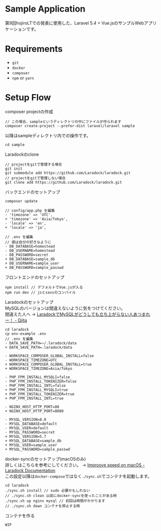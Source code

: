 # Sample Application

第9回hojiroLTでの発表に使用した、Laravel 5.4 + Vue.jsのサンプルWebアプリケーションです。

# Requirements

* `git`
* `docker`
* `composer`
* `npm` or `yarn`

# Setup Flow

composer projectの作成
```
// この場合、sampleというディレクトリの中にファイルが作られます
composer create-project --prefer-dist laravel/laravel sample
```

以降はsampleディレクトリ内での操作です。
```
cd sample
```

Laradockのclone
```
// projectをgitで管理する場合
git init
git submodule add https://github.com/Laradock/laradock.git
// projectをgitで管理しない場合
git clone add https://github.com/Laradock/laradock.git
```

バックエンドのセットアップ
```
composer update
 
// config/app.php を編集
- 'timezone' => 'UTC',
+ 'timezone' => 'Asia/Tokyo',
- 'locale' => 'en',
+ 'locale' => 'ja',
 
// .env を編集
// 値は自分の好きなように
- DB_DATABASE=homestead
- DB_USERNAME=homestead
- DB_PASSWORD=secret
+ DB_DATABASE=sample_db
+ DB_USERNAME=sample_user
+ DB_PASSWORD=sample_passwd
```

フロントエンドのセットアップ
```
npm install // デフォルトでVue.jsが入る
npm run dev // jsとsassのコンパイル
```

Laradockのセットアップ  
MySQLのバージョンは間違えないように気をつけてください。  
間違えた人へ → [LaradockでMySQLがどうしても立ち上がらない人あつまれー！ - Qiita](http://qiita.com/lala_fell/items/d4bd1340a5cc7dfcfcb4)
```
cd laradock
cp env-example .env
// .env を編集
- DATA_SAVE_PATH=~/.laradock/data
+ DATA_SAVE_PATH=.laradock/data
 
- WORKSPACE_COMPOSER_GLOBAL_INSTALL=false
- WORKSPACE_TIMEZONE=UTC
+ WORKSPACE_COMPOSER_GLOBAL_INSTALL=true
+ WORKSPACE_TIMEZONE=Asia/Tokyo
 
- PHP_FPM_INSTALL_MYSQLI=false
- PHP_FPM_INSTALL_TOKENIZER=false
- PHP_FPM_INSTALL_INTL=false
+ PHP_FPM_INSTALL_MYSQLI=true
+ PHP_FPM_INSTALL_TOKENIZER=true
+ PHP_FPM_INSTALL_INTL=true
 
- NGINX_HOST_HTTP_PORT=80
+ NGINX_HOST_HTTP_PORT=8080
 
- MYSQL_VERSION=8.0
- MYSQL_DATABASE=default
- MYSQL_USER=default
- MYSQL_PASSWORD=secret
+ MYSQL_VERSION=5.7
+ MYSQL_DATABASE=sample_db
+ MYSQL_USER=sample_user
+ MYSQL_PASSWORD=sample_passwd

```

docker-syncのセットアップ(macOSのみ)  
詳しくはこちらを参考にしてください。 → [Improove speed on macOS - Laradock Documentation](http://laradock.io/documentation/#improve-speed-on-macos)  
この設定以降は`docker-compose`ではなく`./sync.sh`でコンテナを起動します。
```
cd laradock
./sync.sh install // sudo 必要かもしれない
// ./sync.sh clean 以前にdocker-syncを使ったことがある時
./sync.sh up nginx mysql // 初回は時間がかかります
// ./sync.sh down コンテナを停止する時
```

コンテナを作る
```
WIP
```
